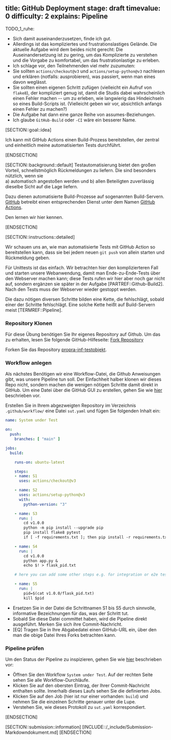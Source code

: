 title: GitHub Deployment
stage: draft
timevalue: 0
difficulty: 2
explains: Pipeline
---
TODO_1_ruhe:

- Sich damit auseinanderzusetzen, finde ich gut.
- Allerdings ist das kompliziertes und frustrationslastiges Gelände.
  Die aktuelle Aufgabe wird dem beides nicht gerecht:
  Die Auseinandersetzung ist zu gering, um das Komplizierte zu verstehen
  und die Vorgabe zu komfortabel, um das frustrationlastige zu erleben.
- Ich schlage vor, den Teilnehmenden viel mehr zuzumuten:
- Sie sollten `actions/checkout@v3` und `actions/setup-python@v3` nachlesen
  und erklären (notfalls: ausprobieren), was passiert, wenn man eines davon weglässt.
- Sie sollten einen eigenen Schritt zufügen (vielleicht ein Aufruf von `flake8`), 
  der kompliziert genug ist, damit die Studis
  dabei wahrscheinlich einen Fehler machen -- um zu erleben, wie langwierig das Hindeichseln
  so eines Build-Scripts ist. (Vielleicht geben wir vor, absichtlich anfangs einen Fehler zu machen?)
- Die Aufgabe hat dann eine ganze Reihe von assumes-Beziehungen.
- Ich glaube `GitHub-Build` oder `-CI` wäre ein besserer Name.


[SECTION::goal::idea]

Ich kann mit GitHub Actions einen Build-Prozess bereitstellen,
der zentral und einheitlich meine automatisierten Tests durchführt.

[ENDSECTION]

[SECTION::background::default]
Testautomatisierung bietet den großen Vorteil, schnellstmöglich Rückmeldungen zu liefern.
Die sind besonders nützlich, wenn sie  
a) automatisch angestoßen werden und
b) allen Beteiligten zuverlässig dieselbe Sicht auf die Lage liefern.

Dazu dienen automatisierte Build-Prozesse auf sogenannten Build-Servern.
[GitHub](https://github.com/) betreibt einen entsprechenden Dienst unter dem Namen
[GitHub Actions](https://docs.github.com/en/actions).

Den lernen wir hier kennen.

[ENDSECTION]

[SECTION::instructions::detailed]

Wir schauen uns an, wie man automatisierte Tests mit GitHub Action so bereitstellen kann,
dass sie bei jedem neuen `git push` von allein starten und Rückmeldung geben.

Für Unittests ist das einfach. Wir betrachten hier den komplizierteren Fall und
starten unsere Webanwendung, damit man Ende-zu-Ende-Tests über den Webserver
machen kann; diese Tests rufen wir hier aber noch gar nicht auf, sondern ergänzen sie
später in der Aufgabe [PARTREF::Github-Build2].
Nach den Tests muss der Webserver wieder gestoppt werden.

Die dazu nötigen diversen Schritte bilden eine Kette, die fehlschlägt, sobald einer
der Schritte fehlschlägt.
Eine solche Kette heißt auf Build-Servern meist [TERMREF::Pipeline].

### Repository Klonen

Für diese Übung benötigen Sie Ihr eigenes Repository auf Github. Um das zu erhalten, lesen Sie
folgende GitHub-Hilfeseite: [Fork Repository](https://docs.github.com/de/pull-requests/collaborating-with-pull-requests/working-with-forks/fork-a-repo)

Forken Sie das Repository [propra-inf-testobjekt](https://github.com/fubinf/propra-inf-testobjekt).

### Workflow anlegen

Als nächstes Benötigen wir eine Workflow-Datei, die Github Anweisungen gibt, was unsere Pipeline
tun soll.
Der Einfachheit halber klonen wir dieses Repo nicht, sondern machen die wenigen nötigen
Schritte damit direkt in GitHub.
Um eine Datei über die GitHub GUI zu erstellen, gehen Sie wie
[hier](https://docs.github.com/de/repositories/working-with-files/managing-files/creating-new-files#)
beschrieben vor.

Erstellen Sie in Ihrem abgezweigten Repository im Verzeichnis `.github/workflow/` eine Datei
`sut.yaml` und fügen Sie folgenden Inhalt ein:

```yaml
name: System under Test

on:
  push:
    branches: [ "main" ]

jobs:
  build:

    runs-on: ubuntu-latest

    steps:
    - name: S1
      uses: actions/checkout@v3

    - name: S2
      uses: actions/setup-python@v3
      with:
        python-version: "3"

    - name: S3
      run: |
        cd v1.0.0
        python -m pip install --upgrade pip
        pip install flake8 pytest
        if [ -f requirements.txt ]; then pip install -r requirements.txt; fi

    - name: S4
      run: |
        cd v1.0.0
        python app.py &
        echo $! > flask_pid.txt

    # here you can add some other steps e.g. for integration or e2e tests

    - name: S5
      run: |
        pid=$(cat v1.0.0/flask_pid.txt)
        kill $pid

```

- Ersetzen Sie in der Datei die Schrittnamen S1 bis S5 durch sinnvolle, informative Bezeichnungen
  für das, was der Schritt tut.
- Sobald Sie diese Datei committet haben, wird die Pipeline direkt ausgeführt.
  Merken Sie sich ihre Commit-Nachricht.
- [EQ] Tragen Sie in Ihre Abgabedatei einen GitHub-URL ein,
  über den man die obige Datei Ihres Forks betrachten kann.

### Pipeline prüfen

Um den Status der Pipeline zu inspizieren, gehen Sie wie [hier](https://docs.github.com/de/actions/quickstart#viewing-your-workflow-results) beschrieben vor:

- Öffnen Sie den Workflow `System under Test`.
  Auf der rechten Seite sehen Sie alle Workflow-Durchläufe.
- Klicken Sie auf den obersten Eintrag, der Ihrer Commit-Nachricht enthalten sollte.
  Innerhalb dieses Laufs sehen Sie die definierten Jobs.
- Klicken Sie auf den Job (hier ist nur einer vorhanden: `build`) und
  nehmen Sie die einzelnen Schritte genauer unter die Lupe.
- Verstehen Sie, wie dieses Protokoll zu `sut.yaml` korrespondiert.

[ENDSECTION]

[SECTION::submission::information]
[INCLUDE::/_include/Submission-Markdowndokument.md]
[ENDSECTION]
